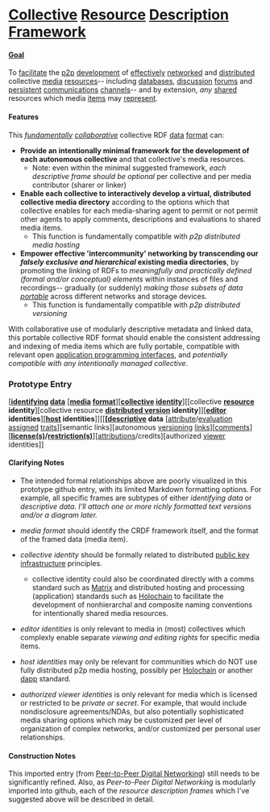 # [Collective](https://github.com/gcassel/Modular-Organization-Terminology/blob/master/compound-terms/group-agent.md) [Resource](https://github.com/gcassel/Modular-Organization-Terminology/blob/master/terms/resource.md) [Description](https://github.com/gcassel/Modular-Organization-Terminology/blob/master/terms/describe.md) [Framework](https://github.com/gcassel/Modular-Organization-Terminology/blob/master/compound-terms/framework.md)


#### [Goal](https://github.com/gcassel/Modular-Organization-Terminology/blob/master/terms/goal.md)  

To [facilitate](https://github.com/gcassel/Modular-Organization-Terminology/blob/master/terms/facilitate.md) the [p2p](https://github.com/gcassel/Modular-Organization-Terminology/blob/master/compound-terms/P2P.md) [development](https://github.com/gcassel/Modular-Organization-Terminology/blob/master/terms/develop.md) of [effectively](https://github.com/gcassel/Modular-Organization-Terminology/blob/master/terms/effective.md) [networked](https://github.com/gcassel/Modular-Organization-Terminology/blob/master/terms/network.md) and [distributed](https://github.com/gcassel/Modular-Organization-Terminology/blob/master/terms/distribute.md) collective [media](https://github.com/gcassel/Modular-Organization-Terminology/blob/master/terms/media.md) [resources](https://github.com/gcassel/Modular-Organization-Terminology/blob/master/terms/resource.md)-- including [databases](https://github.com/gcassel/Modular-Organization-Terminology/blob/master/terms/database.md), [discussion](https://github.com/gcassel/Modular-Organization-Terminology/blob/master/terms/discussion.md) [forums](https://github.com/gcassel/Modular-Organization-Terminology/blob/master/terms/forum.md) and [persistent](https://github.com/gcassel/Modular-Organization-Terminology/blob/master/terms/persist.md) [communications](https://github.com/gcassel/Modular-Organization-Terminology/blob/master/terms/communication.md) [channels](https://github.com/gcassel/Modular-Organization-Terminology/blob/master/terms/channel.md)-- and by extension, *any* [shared](https://github.com/gcassel/Modular-Organization-Terminology/blob/master/terms/common.md) resources which media [items](https://github.com/gcassel/Modular-Organization-Terminology/blob/master/terms/item.md) may [represent](https://github.com/gcassel/Modular-Organization-Terminology/blob/master/terms/representation.md).

#### Features 

This *[fundamentally](https://github.com/gcassel/Modular-Organization-Terminology/blob/master/terms/base.md) [collaborative](https://github.com/gcassel/Modular-Organization-Terminology/blob/master/terms/collaboration.md)* collective RDF [data](https://github.com/gcassel/Modular-Organization-Terminology/blob/master/terms/data.md) [format](https://github.com/gcassel/Modular-Organization-Terminology/blob/master/terms/format.md) can:
 
* **Provide an intentionally minimal framework for the development of each autonomous collective** and that collective's media resources.
   * Note: even within the minimal suggested framework, *each descriptive frame should be optional* per collective and per media contributor (sharer or linker)  
* **Enable each collective to interactively develop a virtual, distributed collective media directory** according to the options which that collective enables for each media-sharing agent to permit or not permit other agents to apply comments, descriptions and evaluations to shared media items.
   * This function is fundamentally compatible with *p2p distributed media hosting*
* **Empower effective 'intercommunity' networking by transcending our *falsely exclusive and hierarchical* existing media directories**, by promoting the linking of RDFs to *meaningfully and practically defined (formal and/or conceptual) elements* within instances of files and recordings-- gradually (or suddenly) *making those subsets of data [portable](https://github.com/gcassel/Modular-Organization-Terminology/blob/master/terms/portable.md)* across different networks and storage devices.
   * This function is fundamentally compatible with *p2p distributed versioning*

With collaborative use of modularly descriptive metadata and linked data, this portable collective RDF format should enable the consistent addressing and indexing of media items which are fully portable, compatible with relevant open [application programming interfaces](https://github.com/gcassel/Modular-Organization-Terminology/blob/master/compound-terms/API.md), and *potentially compatible with any intentionally managed collective*.

### Prototype Entry

[**[identifying](https://github.com/gcassel/Modular-Organization-Terminology/blob/master/terms/identify.md) [data](https://github.com/gcassel/Modular-Organization-Terminology/blob/master/terms/data.md)** [**[media](https://github.com/gcassel/Modular-Organization-Terminology/blob/master/terms/media.md) [format](https://github.com/gcassel/Modular-Organization-Terminology/blob/master/terms/format.md)**][**[collective](https://github.com/gcassel/Modular-Organization-Terminology/blob/master/compound-terms/group-agent.md) [identity](https://github.com/gcassel/Modular-Organization-Terminology/blob/master/terms/identity.md)**][[collective **[resource](https://github.com/gcassel/Modular-Organization-Terminology/blob/master/terms/resource.md) identity**][collective resource **[distributed version](https://github.com/gcassel/Modular-Organization-Terminology/blob/master/compound-terms/distributed-version-control.md) identity**]][**[editor](https://github.com/gcassel/Modular-Organization-Terminology/blob/master/terms/editor.md) identities**][**[host](https://github.com/gcassel/Modular-Organization-Terminology/blob/master/terms/host.md) identities**]][[**[[descriptive](https://github.com/gcassel/Modular-Organization-Terminology/blob/master/terms/describe.md) data** [[attribute](https://github.com/gcassel/Modular-Organization-Terminology/blob/master/terms/attribute.md)/[evaluation](https://github.com/gcassel/Modular-Organization-Terminology/blob/master/terms/evaluate.md) [assigned](https://github.com/gcassel/Modular-Organization-Terminology/blob/master/terms/assign.md) [traits](https://github.com/gcassel/Modular-Organization-Terminology/blob/master/terms/trait.md)][semantic links][autonomous [versioning](https://github.com/gcassel/Modular-Organization-Terminology/blob/master/terms/version.md) [links](https://github.com/gcassel/Modular-Organization-Terminology/blob/master/terms/link.md)][[comments](https://github.com/gcassel/Modular-Organization-Terminology/blob/master/terms/comment.md)][**[license(s)](https://github.com/gcassel/Modular-Organization-Terminology/blob/master/terms/license.md)/[restriction(s)](https://github.com/gcassel/Modular-Organization-Terminology/blob/master/terms/restriction.md)**][[attributions](https://github.com/gcassel/Modular-Organization-Terminology/blob/master/terms/attribution.md)/credits][authorized [viewer](https://github.com/gcassel/Modular-Organization-Terminology/blob/master/terms/view.md) identities]]


#### Clarifying Notes

* The intended formal relationships above are poorly visualized in this prototype github entry, with its limited Markdown formatting options.   For example, all specific frames are subtypes of either *identifying data* or *descriptive data*. *I'll attach one or more richly formatted text versions and/or a diagram later.*

* *media format* should identify the CRDF framework itself, and the format of the framed data (media item).
* *collective identity* should be formally related to distributed [public key infrastructure](https://en.wikipedia.org/wiki/Public_key_infrastructure) principles.
   *  collective identity could also be coordinated directly with a comms standard such as [Matrix](https://matrix.org/docs/spec/intro.html) and distributed hosting and processing (application) standards such as [Holochain](https://holochain.org/) to facilitate the development of nonhierarchal and composite naming conventions for intentionally shared media resources.  
* *editor identities* is only relevant to media in (most) collectives which complexly enable separate *viewing and editing rights* for specific media items.
* *host identities* may only be relevant for communities which do NOT use fully distributed p2p media hosting, possibly per [Holochain](https://holochain.org/) or another [dapp](https://github.com/gcassel/Modular-Organization-Terminology/blob/master/compound-terms/dapp.md) standard.
* *authorized viewer identities* is only relevant for media which is licensed or restricted to be *private or secret*.   For example, that would include nondisclosure agreements/NDAs, but also potentially sophisticated media sharing options which may be customized per level of organization of complex networks, and/or customized per personal user relationships.

#### Construction Notes

This imported entry (from [Peer-to-Peer Digital Networking](https://docs.google.com/document/d/1O7tJQVMHETSoWRpYC9eYsqi58ELL0Euv6L6d21LC6m0/edit?usp=sharing)) still needs to be significantly refined.  Also, as *Peer-to-Peer Digital Networking* is modularly imported into github, each of the *resource description frames* which I've suggested above will be described in detail.
